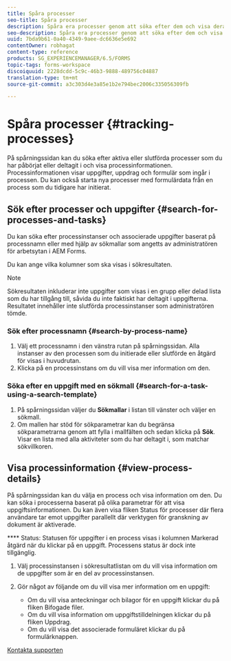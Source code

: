 ```yaml
---
title: Spåra processer
seo-title: Spåra processer
description: Spåra era processer genom att söka efter dem och visa deras information.
seo-description: Spåra era processer genom att söka efter dem och visa deras information.
uuid: 7bda9b61-0a40-4349-9aee-dc6636e5e692
contentOwner: robhagat
content-type: reference
products: SG_EXPERIENCEMANAGER/6.5/FORMS
topic-tags: forms-workspace
discoiquuid: 2228dcdd-5c9c-46b3-9888-489756c04887
translation-type: tm+mt
source-git-commit: a3c303d4e3a85e1b2e794bec2006c335056309fb

---
```



# Spåra processer {#tracking-processes}

På spårningssidan kan du söka efter aktiva eller slutförda processer som du har påbörjat eller deltagit i och visa processinformationen. Processinformationen visar uppgifter, uppdrag och formulär som ingår i processen. Du kan också starta nya processer med formulärdata från en process som du tidigare har initierat.

## Sök efter processer och uppgifter {#search-for-processes-and-tasks}

Du kan söka efter processinstanser och associerade uppgifter baserat på processnamn eller med hjälp av sökmallar som angetts av administratören för arbetsytan i AEM Forms.

Du kan ange vilka kolumner som ska visas i sökresultaten.

>[!NOTE]
>
>Sökresultaten inkluderar inte uppgifter som visas i en grupp eller delad lista som du har tillgång till, såvida du inte faktiskt har deltagit i uppgifterna. Resultatet innehåller inte slutförda processinstanser som administratören tömde.

### Sök efter processnamn {#search-by-process-name}

1. Välj ett processnamn i den vänstra rutan på spårningssidan. Alla instanser av den processen som du initierade eller slutförde en åtgärd för visas i huvudrutan.
1. Klicka på en processinstans om du vill visa mer information om den.

### Söka efter en uppgift med en sökmall {#search-for-a-task-using-a-search-template}

1. På spårningssidan väljer du **Sökmallar** i listan till vänster och väljer en sökmall.
1. Om mallen har stöd för sökparametrar kan du begränsa sökparametrarna genom att fylla i mallfälten och sedan klicka på **Sök**. Visar en lista med alla aktiviteter som du har deltagit i, som matchar sökvillkoren.

## Visa processinformation {#view-process-details}

På spårningssidan kan du välja en process och visa information om den. Du kan söka i processerna baserat på olika parametrar för att visa uppgiftsinformationen. Du kan även visa fliken Status för processer där flera användare tar emot uppgifter parallellt där verktygen för granskning av dokument är aktiverade.

**** Status: Statusen för uppgifter i en process visas i kolumnen Markerad åtgärd när du klickar på en uppgift. Processens status är dock inte tillgänglig.

1. Välj processinstansen i sökresultatlistan om du vill visa information om de uppgifter som är en del av processinstansen.
1. Gör något av följande om du vill visa mer information om en uppgift:

   * Om du vill visa anteckningar och bilagor för en uppgift klickar du på fliken Bifogade filer.
   * Om du vill visa information om uppgiftstilldelningen klickar du på fliken Uppdrag.
   * Om du vill visa det associerade formuläret klickar du på formulärknappen.

[Kontakta supporten](https://www.adobe.com/account/sign-in.supportportal.html)
